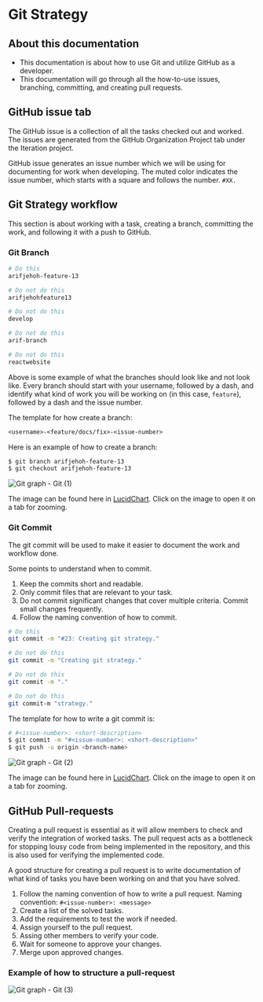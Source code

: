 # Git Strategy

## About this documentation
- This documentation is about how to use Git and utilize GitHub as a developer.
- This documentation will go through all the how-to-use issues, branching, committing, and creating pull requests.

## GitHub issue tab
The GitHub issue is a collection of all the tasks checked out and worked. 
The issues are generated from the GitHub Organization Project tab under the Iteration project. 

GitHub issue generates an issue number which we will be using for documenting for work when developing. 
The muted color indicates the issue number, which starts with a square and follows the number. `#XX.`

<!-- Add an image to reference what is the issue number. -->


## Git Strategy workflow 
This section is about working with a task, creating a branch, committing the work, and following it with a push to GitHub.

### Git Branch 
```bash
# Do this
arifjehoh-feature-13

# Do not do this
arifjehohfeature13

# Do not do this
develop

# Do not do this
arif-branch

# Do not do this
reactwebsite
```

Above is some example of what the branches should look like and not look like. 
Every branch should start with your username, followed by a dash, and identify what kind of work you will be working on (in this case, `feature`), followed by a dash and the issue number.

The template for how create a branch: 
```txt
<username>-<feature/docs/fix>-<issue-number>
```

Here is an example of how to create a branch:
```bash
$ git branch arifjehoh-feature-13
$ git checkout arifjehoh-feature-13
```
![Git graph - Git (1)](https://user-images.githubusercontent.com/25460850/160895734-37f6689a-3712-4618-bdac-85d53f3ce695.png)

The image can be found here in [LucidChart](https://lucid.app/lucidchart/d2b1a6c5-9a32-4d96-a6b5-a33ea3bd20d2/edit?invitationId=inv_49ced18d-1418-42e7-ad07-44db75795566). 
Click on the image to open it on a tab for zooming.

### Git Commit 
The git commit will be used to make it easier to document the work and workflow done.

Some points to understand when to commit.
1. Keep the commits short and readable.
2. Only commit files that are relevant to your task. 
3. Do not commit significant changes that cover multiple criteria. Commit small changes frequently.
4. Follow the naming convention of how to commit.

```bash
# Do this 
git commit -m "#23: Creating git strategy."

# Do not do this 
git commit -m "Creating git strategy."

# Do not do this 
git commit -m "."

# Do not do this 
git commit-m "strategy."
```

The template for how to write a git commit is:
```bash
# #<issue-number>: <short-description>
$ git commit -m "#<issue-number>: <short-description>"
$ git push -u origin <branch-name>
```
![Git graph - Git (2)](https://user-images.githubusercontent.com/25460850/160898740-2040d32e-f1c4-4570-959c-4a566960c2ab.png)

The image can be found here in [LucidChart](https://lucid.app/lucidchart/d2b1a6c5-9a32-4d96-a6b5-a33ea3bd20d2/edit?invitationId=inv_49ced18d-1418-42e7-ad07-44db75795566). 
Click on the image to open it on a tab for zooming.

## GitHub Pull-requests
Creating a pull request is essential as it will allow members to check and verify the integration of worked tasks.
The pull request acts as a bottleneck for stopping lousy code from being implemented in the repository, and this is also used for verifying the implemented code. 

<!-- Take a screenshot of how to work with GitHub pull-request -->

A good structure for creating a pull request is to write documentation of what kind of tasks you have been working on and that you have solved.
1. Follow the naming convention of how to write a pull request. Naming convention: `#<issue-number>: <message>`
2. Create a list of the solved tasks. 
3. Add the requirements to test the work if needed.
3. Assign yourself to the pull request.
4. Assing other members to verify your code. 
5. Wait for someone to approve your changes. 
6. Merge upon approved changes.

### Example of how to structure a pull-request
![Git graph - Git (3)](https://user-images.githubusercontent.com/25460850/160900552-61b2f031-150a-409b-9f05-72959ca87cad.png)
